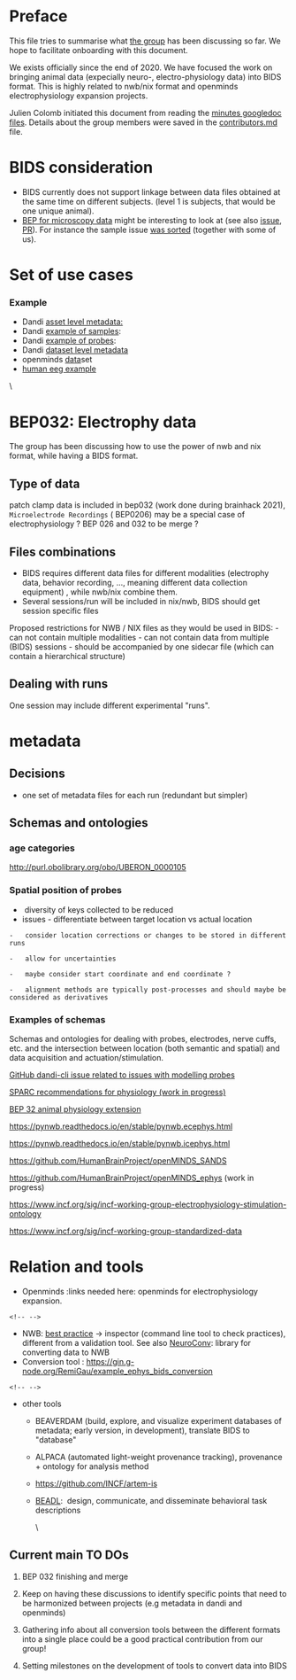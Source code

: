 # Preface

This file tries to summarise what [the group](https://www.incf.org/sig/incf-working-group-standardized-data.) has been discussing so far.
We hope to facilitate onboarding with this document.

We exists officially since the end of 2020.
We have focused the work on bringing animal data (expecially neuro-, electro-physiology data) into BIDS format.
This is highly related to nwb/nix format and openminds electrophysiology expansion projects.

Julien Colomb initiated this document from reading the [minutes googledoc files](minutes-links.md).
Details about the group members were saved in the [contributors.md](contributors.md) file.

# BIDS consideration

-   BIDS currently does not support linkage between data files obtained at the same time on different subjects. (level 1 is subjects, that would be one unique animal).
-   [BEP for microscopy data](https://bids-specification.readthedocs.io/en/stable/04-modality-specific-files/10-microscopy.html) might be interesting to look at (see also [issue](https://github.com/bids-standard/bids-specification/issues/510), [PR](https://github.com/bids-standard/bids-specification/pull/881)). For instance the sample issue [was sorted](https://github.com/bids-standard/bids-specification/pull/816) (together with some of us).

# Set of use cases

### Example

-   Dandi [asset level metadata:](https://api.dandiarchive.org/api/dandisets/000055/versions/draft/assets/ccdc3ae1-e98d-4a17-93d8-5b7386689fe0/)
-   Dandi [example of samples](https://api.dandiarchive.org/api/dandisets/000008/versions/draft/assets/13eb9838-8a09-431e-8724-06a12fabb2d8/):
-   Dandi [example of probes](https://api.dandiarchive.org/api/dandisets/000045/versions/draft/assets/b7855fa3-b6ee-4545-86b4-b4413095876b/):  
-   Dandi [dataset level metadata](https://api.dandiarchive.org/api/dandisets/000008/versions/draft/)
-   openminds [data](https://search.kg.ebrains.eu/instances/33a53fd9-d8ae-4313-9c28-b5921e5a0fee)set
-   [human eeg example](https://www.humanbrainproject.eu/en/follow-hbp/news/localize-mi-an-open-source-dataset-of-simultaneous-intracerebral-stimulation-and-hd-eeg-in-humans/)

\

# BEP032: Electrophy data 

The group has been discussing how to use the power of nwb and nix format, while having a BIDS format.

## Type of data

patch clamp data is included in bep032 (work done during brainhack 2021), `Microelectrode Recordings` ( BEP0206) may be a special case of electrophysiology ?
BEP 026 and 032 to be merge ?

## Files combinations

-   BIDS requires different data files for different modalities (electrophy data, behavior recording, ..., meaning different data collection equipment) , while nwb/nix combine them.
-   Several sessions/run will be included in nix/nwb, BIDS should get session specific files

Proposed restrictions for NWB / NIX files as they would be used in BIDS: - can not contain multiple modalities - can not contain data from multiple (BIDS) sessions - should be accompanied by one sidecar file (which can contain a hierarchical structure)

## Dealing with runs

One session may include different experimental "runs".

# metadata

## Decisions

-   one set of metadata files for each run (redundant but simpler)

## Schemas and ontologies

### age categories

<http://purl.obolibrary.org/obo/UBERON_0000105>

### Spatial position of probes

-    diversity of keys collected to be reduced
-    issues
    -   differentiate between target location vs actual location

    -   consider location corrections or changes to be stored in different runs

    -   allow for uncertainties

    -   maybe consider start coordinate and end coordinate ?

    -   alignment methods are typically post-processes and should maybe be considered as derivatives

### Examples of schemas

Schemas and ontologies for dealing with probes, electrodes, nerve cuffs, etc. and the intersection between location (both semantic and spatial) and data acquisition and actuation/stimulation.

[GitHub dandi-cli issue related to issues with modelling probes](https://github.com/dandi/dandi-cli/issues/642#issuecomment-845623408)

[SPARC recommendations for physiology (work in progress)](https://docs.google.com/document/d/1-mADY7Rnev1jbtNBvlEX5nHNf8FD2YsNCTPGI-8k27w/edit#)

[BEP 32 animal physiology extension](https://docs.google.com/document/d/1oG-C8T-dWPqfVzL2W8HO3elWK8NIh2cOCPssRGv23n0/edit#heading=h.4k1noo90gelw)

<https://pynwb.readthedocs.io/en/stable/pynwb.ecephys.html>

<https://pynwb.readthedocs.io/en/stable/pynwb.icephys.html>

<https://github.com/HumanBrainProject/openMINDS_SANDS>

<https://github.com/HumanBrainProject/openMINDS_ephys> (work in progress)

<https://www.incf.org/sig/incf-working-group-electrophysiology-stimulation-ontology>

<https://www.incf.org/sig/incf-working-group-standardized-data>

# Relation and tools

-   Openminds :links needed here: openminds for electrophysiology expansion.

```{=html}
<!-- -->
```
-   NWB: [best practice](ttps://www.nwb.org/best-practices/) -\> inspector (command line tool to check practices), different from a validation tool. See also [NeuroConv](http://neuroconv.readthedocs.io): library for converting data to NWB
-   Conversion tool : <https://gin.g-node.org/RemiGau/example_ephys_bids_conversion>

```{=html}
<!-- -->
```
-   other tools
    -   BEAVERDAM (build, explore, and visualize experiment databases of metadata; early version, in development), translate BIDS to \"database\"

    -   ALPACA (automated light-weight provenance tracking), provenance + ontology for analysis method

    -   <https://github.com/INCF/artem-is>

    -   [BEADL](https://beadl.org):  design, communicate, and disseminate behavioral task descriptions

        \

## 

## Current main TO DOs

1.  BEP 032 finishing and merge

2.  Keep on having these discussions to identify specific points that need to be harmonized between projects (e.g metadata in dandi and openminds) 

3.  Gathering info about all conversion tools between the different formats into a single place could be a good practical contribution from our group!

4.  Setting milestones on the development of tools to convert data into BIDS
